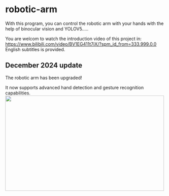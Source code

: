 # robotic-arm
With this program, you can control the robotic arm with your hands with the help of binocular vision and YOLOV5.....

You are welcom to watch the introduction video of this project in: https://www.bilibili.com/video/BV1EG411t7iX/?spm_id_from=333.999.0.0
English subtitles is provided.


## December 2024 update
The robotic arm has been upgraded!

It now supports advanced hand detection and gesture recognition capabilities.
<img src="example.gif" width="500" height="300">
